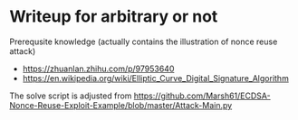 # Writeup for arbitrary or not

Prerequsite knowledge (actually contains the illustration of nonce reuse attack)
- https://zhuanlan.zhihu.com/p/97953640
- https://en.wikipedia.org/wiki/Elliptic_Curve_Digital_Signature_Algorithm

The solve script is adjusted from https://github.com/Marsh61/ECDSA-Nonce-Reuse-Exploit-Example/blob/master/Attack-Main.py
